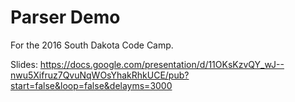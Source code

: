 Parser Demo
===========

For the 2016 South Dakota Code Camp.

Slides: https://docs.google.com/presentation/d/11OKsKzvQY_wJ--nwu5Xifruz7QvuNqWOsYhakRhkUCE/pub?start=false&loop=false&delayms=3000

